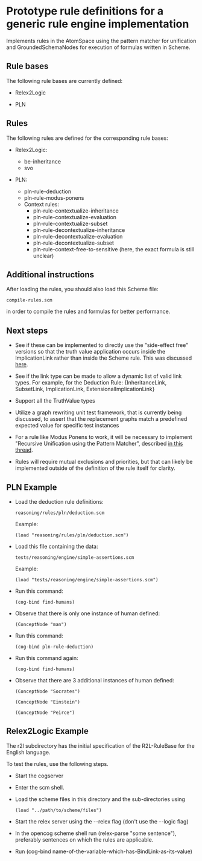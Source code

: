 # Prototype rule definitions for a generic rule engine implementation

Implements rules in the AtomSpace using the pattern matcher for
unification and GroundedSchemaNodes for execution of formulas written
in Scheme.

## Rule bases

The following rule bases are currently defined:

- Relex2Logic

- PLN

## Rules

The following rules are defined for the corresponding rule bases:

- Relex2Logic:
    - be-inheritance
    - svo

- PLN:
    - pln-rule-deduction
    - pln-rule-modus-ponens
    - Context rules:
        - pln-rule-contextualize-inheritance
        - pln-rule-contextualize-evaluation
        - pln-rule-contextualize-subset
        - pln-rule-decontextualize-inheritance
        - pln-rule-decontextualize-evaluation
        - pln-rule-decontextualize-subset
        - pln-rule-context-free-to-sensitive
        (here, the exact formula is still unclear)

## Additional instructions

After loading the rules, you should also load this Scheme file:

```
compile-rules.scm
```

in order to compile the rules and formulas for better performance.

## Next steps

- See if these can be implemented to directly use the "side-effect
  free" versions so that the truth value application occurs inside the
  ImplicationLink rather than inside the Scheme rule. This was
  discussed [here](https://groups.google.com/d/msg/opencog/KUptHRvBXu0/YR6oySxLKeMJ).

- See if the link type can be made to allow a dynamic list of valid
  link types. For example, for the Deduction Rule: {InheritanceLink,
  SubsetLink, ImplicationLink, ExtensionalImplicationLink}

- Support all the TruthValue types

- Utilize a graph rewriting unit test framework, that is currently
  being discussed, to assert that the replacement graphs match a
  predefined expected value for specific test instances

- For a rule like Modus Ponens to work, it will be necessary to
  implement "Recursive Unification using the Pattern Matcher",
  described [in this thread](http://wiki.opencog.org/w/Idea:_Recursive_Unification_using_the_Pattern_Matcher).

- Rules will require mutual exclusions and priorities, but that can
  likely be implemented outside of the definition of the rule itself
  for clarity.

## PLN Example

- Load the deduction rule definitions:

    ```
    reasoning/rules/pln/deduction.scm
    ```

    Example:

    ```
    (load "reasoning/rules/pln/deduction.scm")
    ```

- Load this file containing the data:

    ```
    tests/reasoning/engine/simple-assertions.scm
    ```

    Example:

    ```
    (load "tests/reasoning/engine/simple-assertions.scm")
    ```

- Run this command:

    ```
    (cog-bind find-humans)
    ```

- Observe that there is only one instance of human defined:

    ```
    (ConceptNode "man")
    ```

- Run this command:

    ```
    (cog-bind pln-rule-deduction)
    ```

- Run this command again:

    ```
    (cog-bind find-humans)
    ```

- Observe that there are 3 additional instances of human defined:

    ```
    (ConceptNode "Socrates")

    (ConceptNode "Einstein")

    (ConceptNode "Peirce")
    ```

## Relex2Logic Example

The r2l subdirectory has the initial specification of the
R2L-RuleBase for the English language.

To test the rules, use the following steps.

- Start the cogserver

- Enter the scm shell.

- Load the scheme files in this directory and the sub-directories using

    ```
    (load "../path/to/scheme/files")
    ```

- Start the relex server using the --relex flag (don't use the --logic flag)

- In the opencog scheme shell run (relex-parse "some sentence"),
  preferably sentences on which the rules are applicable.

- Run (cog-bind name-of-the-variable-which-has-BindLink-as-its-value)
